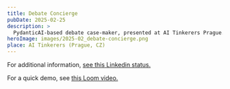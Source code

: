 ```yaml
---
title: Debate Concierge
pubDate: 2025-02-25
description: >
  PydanticAI-based debate case-maker, presented at AI Tinkerers Prague.
heroImage: images/2025-02_debate-concierge.png
place: AI Tinkerers (Prague, CZ)
---
```

For additional information, [see this Linkedin status.](https://www.linkedin.com/feed/update/urn:li:activity:7299430084413669376/)

For a quick demo, see [this Loom video.](https://www.loom.com/share/99f1d3bb5dc144e79c13b9261d8cdeae?sid=b0e332d6-035e-4517-a24b-bea31eacb8cd)